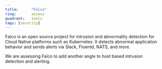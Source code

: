 ```yaml
---
title:      "Falco"
ring:       assess
quadrant:   tools
tags: [security]
---
```


Falco is an open source project for intrusion and abnormality detection for Cloud Native platforms such as Kubernetes.
It detects abnormal application behavior and sends alerts via Slack, Fluentd, NATS, and more.

We are assessing Falco to add another angle to host based intrusion detection and alerting.
